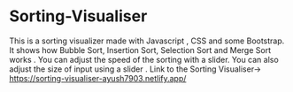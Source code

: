 # Sorting-Visualiser
This is a sorting visualizer made with Javascript , CSS and some Bootstrap. It shows how Bubble Sort, Insertion Sort, Selection Sort and Merge Sort works . You can adjust the speed of the sorting with a slider. You can also adjust the size of input using a slider  .
Link to the Sorting Visualiser-> https://sorting-visualiser-ayush7903.netlify.app/

